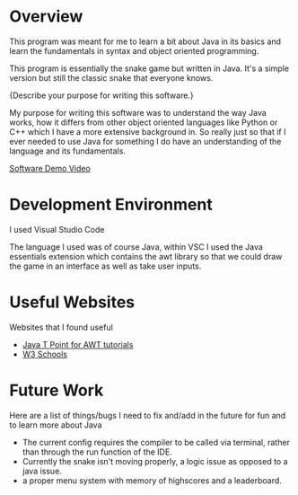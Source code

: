 # Overview

This program was meant for me to learn a bit about Java in its basics and learn the fundamentals in syntax and object oriented programming.

This program is essentially the snake game but written in Java. It's a simple version but still the classic snake that everyone knows.

{Describe your purpose for writing this software.}

My purpose for writing this software was to understand the way Java works, how it differs from other object oriented languages like Python or C++ which I have a more extensive background in. So really just so that if I ever needed to use Java for something I do have an understanding of the language and its fundamentals.


[Software Demo Video](http://youtube.link.goes.here)

# Development Environment

I used Visual Studio Code

The language I used was of course Java, within VSC I used the Java essentials extension which contains the awt library so that we could draw the game in an interface as well as take user inputs.

# Useful Websites

Websites that I found useful
* [Java T Point for AWT tutorials](https://www.javatpoint.com/java-awt)
* [W3 Schools](https://www.w3schools.com/java/)

# Future Work

Here are a list of things/bugs I need to fix and/add in the future for fun and to learn more about Java
* The current config requires the compiler to be called via terminal, rather than through the run function of the IDE.
* Currently the snake isn't moving properly, a logic issue as opposed to a java issue.
* a proper menu system with memory of highscores and a leaderboard.